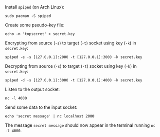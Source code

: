 Install `spiped` (on Arch Linux):

    sudo pacman -S spiped

Create some pseudo-key file:

    echo -n 'topsecret' > secret.key

Encrypting from source (`-s`) to target (`-t`) socket using key (`-k`) in
`secret.key`:

    spiped -e -s [127.0.0.1]:2000 -t [127.0.0.1]:3000 -k secret.key

Decrypting from source (`-s`) to target (`-t`) socket using key (`-k`) in
`secret.key`:

    spiped -d -s [127.0.0.1]:3000 -t [127.0.0.1]:4000 -k secret.key

Listen to the output socket:

    nc -l 4000

Send some data to the input socket:

    echo 'secret message' | nc localhost 2000

The message `secret message` should now appear in the terminal running `nc -l
4000`.

